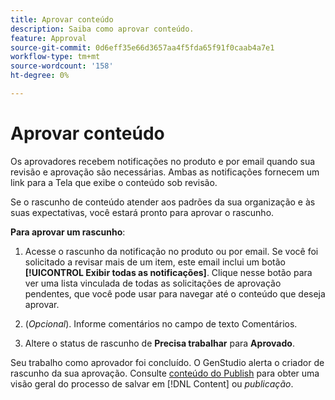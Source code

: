 ```yaml
---
title: Aprovar conteúdo
description: Saiba como aprovar conteúdo.
feature: Approval
source-git-commit: 0d6eff35e66d3657aa4f5fda65f91f0caab4a7e1
workflow-type: tm+mt
source-wordcount: '158'
ht-degree: 0%

---
```



# Aprovar conteúdo

Os aprovadores recebem notificações no produto e por email quando sua revisão e aprovação são necessárias. Ambas as notificações fornecem um link para a Tela que exibe o conteúdo sob revisão.

Se o rascunho de conteúdo atender aos padrões da sua organização e às suas expectativas, você estará pronto para aprovar o rascunho.

**Para aprovar um rascunho**:

1. Acesse o rascunho da notificação no produto ou por email. Se você foi solicitado a revisar mais de um item, este email inclui um botão **[!UICONTROL Exibir todas as notificações]**. Clique nesse botão para ver uma lista vinculada de todas as solicitações de aprovação pendentes, que você pode usar para navegar até o conteúdo que deseja aprovar.

1. (_Opcional_). Informe comentários no campo de texto Comentários.

1. Altere o status de rascunho de **Precisa trabalhar** para **Aprovado**.

Seu trabalho como aprovador foi concluído. O GenStudio alerta o criador de rascunho da sua aprovação. Consulte [conteúdo do Publish](./publish-content.md) para obter uma visão geral do processo de salvar em [!DNL Content] ou _publicação_.

